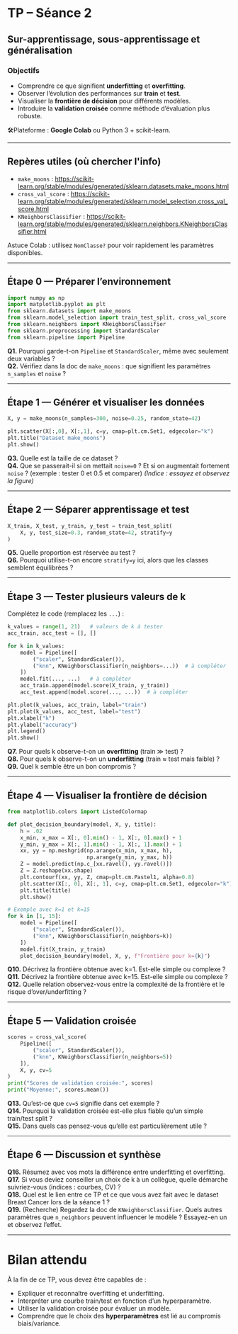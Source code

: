 # TP – Séance 2 
## Sur-apprentissage, sous-apprentissage et généralisation

### Objectifs
- Comprendre ce que signifient **underfitting** et **overfitting**.  
- Observer l’évolution des performances sur **train** et **test**.  
- Visualiser la **frontière de décision** pour différents modèles.  
- Introduire la **validation croisée** comme méthode d’évaluation plus robuste.  

🛠Plateforme : **Google Colab** ou Python 3 + scikit-learn.  

---

## Repères utiles (où chercher l'info)
- `make_moons` : https://scikit-learn.org/stable/modules/generated/sklearn.datasets.make_moons.html  
- `cross_val_score` : https://scikit-learn.org/stable/modules/generated/sklearn.model_selection.cross_val_score.html  
- `KNeighborsClassifier` : https://scikit-learn.org/stable/modules/generated/sklearn.neighbors.KNeighborsClassifier.html  

Astuce Colab : utilisez `NomClasse?` pour voir rapidement les paramètres disponibles.

---

## Étape 0 — Préparer l’environnement

```python
import numpy as np
import matplotlib.pyplot as plt
from sklearn.datasets import make_moons
from sklearn.model_selection import train_test_split, cross_val_score
from sklearn.neighbors import KNeighborsClassifier
from sklearn.preprocessing import StandardScaler
from sklearn.pipeline import Pipeline
```

**Q1.** Pourquoi garde-t-on `Pipeline` et `StandardScaler`, même avec seulement deux variables ?  
**Q2.** Vérifiez dans la doc de `make_moons` : que signifient les paramètres `n_samples` et `noise` ?  

---

## Étape 1 — Générer et visualiser les données

```python
X, y = make_moons(n_samples=300, noise=0.25, random_state=42)

plt.scatter(X[:,0], X[:,1], c=y, cmap=plt.cm.Set1, edgecolor="k")
plt.title("Dataset make_moons")
plt.show()
```

**Q3.** Quelle est la taille de ce dataset ?  
**Q4.** Que se passerait-il si on mettait `noise=0` ? Et si on augmentait fortement `noise` ? (exemple : tester 0 et 0.5 et comparer) 
*(Indice : essayez et observez la figure)*  

---

## Étape 2 — Séparer apprentissage et test

```python
X_train, X_test, y_train, y_test = train_test_split(
    X, y, test_size=0.3, random_state=42, stratify=y
)
```

**Q5.** Quelle proportion est réservée au test ?  
**Q6.** Pourquoi utilise-t-on encore `stratify=y` ici, alors que les classes semblent équilibrées ?  

---

## Étape 3 — Tester plusieurs valeurs de k

Complétez le code (remplacez les `...`) :

```python
k_values = range(1, 21)   # valeurs de k à tester
acc_train, acc_test = [], []

for k in k_values:
    model = Pipeline([
        ("scaler", StandardScaler()),
        ("knn", KNeighborsClassifier(n_neighbors=...))  # à compléter
    ])
    model.fit(..., ...)   # à compléter
    acc_train.append(model.score(X_train, y_train))
    acc_test.append(model.score(..., ...))  # à compléter

plt.plot(k_values, acc_train, label="train")
plt.plot(k_values, acc_test, label="test")
plt.xlabel("k")
plt.ylabel("accuracy")
plt.legend()
plt.show()
```

**Q7.** Pour quels k observe-t-on un **overfitting** (train ≫ test) ?  
**Q8.** Pour quels k observe-t-on un **underfitting** (train ≈ test mais faible) ?  
**Q9.** Quel k semble être un bon compromis ?  

---

## Étape 4 — Visualiser la frontière de décision

```python
from matplotlib.colors import ListedColormap

def plot_decision_boundary(model, X, y, title):
    h = .02
    x_min, x_max = X[:, 0].min() - 1, X[:, 0].max() + 1
    y_min, y_max = X[:, 1].min() - 1, X[:, 1].max() + 1
    xx, yy = np.meshgrid(np.arange(x_min, x_max, h),
                         np.arange(y_min, y_max, h))
    Z = model.predict(np.c_[xx.ravel(), yy.ravel()])
    Z = Z.reshape(xx.shape)
    plt.contourf(xx, yy, Z, cmap=plt.cm.Pastel1, alpha=0.8)
    plt.scatter(X[:, 0], X[:, 1], c=y, cmap=plt.cm.Set1, edgecolor="k")
    plt.title(title)
    plt.show()

# Exemple avec k=1 et k=15
for k in [1, 15]:
    model = Pipeline([
        ("scaler", StandardScaler()),
        ("knn", KNeighborsClassifier(n_neighbors=k))
    ])
    model.fit(X_train, y_train)
    plot_decision_boundary(model, X, y, f"Frontière pour k={k}")
```

**Q10.** Décrivez la frontière obtenue avec k=1. Est-elle simple ou complexe ?  
**Q11.** Décrivez la frontière obtenue avec k=15. Est-elle simple ou complexe ?  
**Q12.** Quelle relation observez-vous entre la complexité de la frontière et le risque d’over/underfitting ?  

---

## Étape 5 — Validation croisée

```python
scores = cross_val_score(
    Pipeline([
        ("scaler", StandardScaler()),
        ("knn", KNeighborsClassifier(n_neighbors=5))
    ]),
    X, y, cv=5
)
print("Scores de validation croisée:", scores)
print("Moyenne:", scores.mean())
```

**Q13.** Qu’est-ce que `cv=5` signifie dans cet exemple ?  
**Q14.** Pourquoi la validation croisée est-elle plus fiable qu’un simple train/test split ?  
**Q15.** Dans quels cas pensez-vous qu’elle est particulièrement utile ?  

---

## Étape 6 — Discussion et synthèse

**Q16.** Résumez avec vos mots la différence entre underfitting et overfitting.  
**Q17.** Si vous deviez conseiller un choix de k à un collègue, quelle démarche suivriez-vous (indices : courbes, CV) ?  
**Q18.** Quel est le lien entre ce TP et ce que vous avez fait avec le dataset Breast Cancer lors de la séance 1 ?  
**Q19.** (Recherche) Regardez la doc de `KNeighborsClassifier`. Quels autres paramètres que `n_neighbors` peuvent influencer le modèle ? Essayez-en un et observez l’effet.  

---

# Bilan attendu
À la fin de ce TP, vous devez être capables de :  
- Expliquer et reconnaître overfitting et underfitting.  
- Interpréter une courbe train/test en fonction d’un hyperparamètre.  
- Utiliser la validation croisée pour évaluer un modèle.  
- Comprendre que le choix des **hyperparamètres** est lié au compromis biais/variance.
